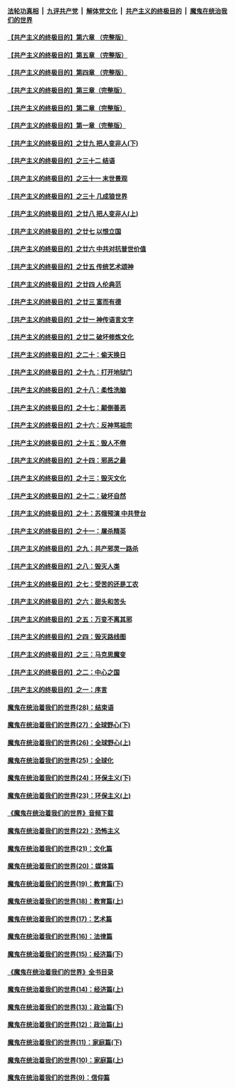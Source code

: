 ####  [法轮功真相](../../../../basic/blob/master/README.md?t=04241801) &nbsp;|&nbsp; [九评共产党](../../../../9ping.md/blob/master/README.md?t=04241801) &nbsp;|&nbsp; [解体党文化](../../../../jtdwh.md/blob/master/README.md?t=04241801)  &nbsp;|&nbsp; [共产主义的终极目的](../../../../gczydzjmd.md/blob/master/README.md?t=04241801) &nbsp;|&nbsp; [魔鬼在统治我们的世界](../../../../mgztzwmdsj.md/blob/master/README.md?t=04241801) 

#### [【共产主义的终极目的】第六章 （完整版）](../pages/nsc422/n11428913.md?t=04241801) 

#### [【共产主义的终极目的】第五章 （完整版）](../pages/nsc422/n11428912.md?t=04241801) 

#### [【共产主义的终极目的】第四章 （完整版）](../pages/nsc422/n11428907.md?t=04241801) 

#### [【共产主义的终极目的】第三章（完整版）](../pages/nsc422/n11428848.md?t=04241801) 

#### [【共产主义的终极目的】第二章（完整版）](../pages/nsc422/n11428831.md?t=04241801) 

#### [【共产主义的终极目的】第一章（完整版）](../pages/nsc422/n11417651.md?t=04241801) 

#### [【共产主义的终极目的】之廿九 把人变非人(下)](../pages/nsc422/n11344140.md?t=04241801) 

#### [【共产主义的终极目的】之三十二 结语](../pages/nsc422/n11360535.md?t=04241801) 

#### [【共产主义的终极目的】之三十一 末世景观](../pages/nsc422/n11351129.md?t=04241801) 

#### [【共产主义的终极目的】之三十 几成狼世界](../pages/nsc422/n11348280.md?t=04241801) 

#### [【共产主义的终极目的】之廿八 把人变非人(上)](../pages/nsc422/n11340492.md?t=04241801) 

#### [【共产主义的终极目的】之廿七 以恨立国](../pages/nsc422/n11336944.md?t=04241801) 

#### [【共产主义的终极目的】之廿六 中共对抗普世价值](../pages/nsc422/n11324785.md?t=04241801) 

#### [【共产主义的终极目的】之廿五 传统艺术颂神](../pages/nsc422/n11296396.md?t=04241801) 

#### [【共产主义的终极目的】之廿四 人伦典范](../pages/nsc422/n11296397.md?t=04241801) 

#### [【共产主义的终极目的】之廿三 富而有德](../pages/nsc422/n11283598.md?t=04241801) 

#### [【共产主义的终极目的】之廿一 神传语言文字](../pages/nsc422/n11263265.md?t=04241801) 

#### [【共产主义的终极目的】之廿二 破坏修炼文化](../pages/nsc422/n11245728.md?t=04241801) 

#### [【共产主义的终极目的】之二十：偷天换日](../pages/nsc422/n11238846.md?t=04241801) 

#### [【共产主义的终极目的】之十九：打开地狱门](../pages/nsc422/n11206376.md?t=04241801) 

#### [【共产主义的终极目的】之十八：柔性洗脑](../pages/nsc422/n11199994.md?t=04241801) 

#### [【共产主义的终极目的】之十七：颠倒善恶](../pages/nsc422/n11179782.md?t=04241801) 

#### [【共产主义的终极目的】之十六：反神骂祖宗](../pages/nsc422/n11166798.md?t=04241801) 

#### [【共产主义的终极目的】之十五：毁人不倦](../pages/nsc422/n11166792.md?t=04241801) 

#### [【共产主义的终极目的】之十四：邪恶之最](../pages/nsc422/n11150249.md?t=04241801) 

#### [【共产主义的终极目的】之十三：毁灭文化](../pages/nsc422/n11135227.md?t=04241801) 

#### [【共产主义的终极目的】之十二：破坏自然](../pages/nsc422/n11135214.md?t=04241801) 

#### [【共产主义的终极目的】之十：苏俄预演 中共登台](../pages/nsc422/n11118424.md?t=04241801) 

#### [【共产主义的终极目的】之十一：屠杀精英](../pages/nsc422/n11118442.md?t=04241801) 

#### [【共产主义的终极目的】之九：共产邪灵一路杀](../pages/nsc422/n11114139.md?t=04241801) 

#### [【共产主义的终极目的】之八：毁灭人类](../pages/nsc422/n11108503.md?t=04241801) 

#### [【共产主义的终极目的】之七：受苦的还是工农](../pages/nsc422/n11101809.md?t=04241801) 

#### [【共产主义的终极目的】之六：甜头和苦头](../pages/nsc422/n11096971.md?t=04241801) 

#### [【共产主义的终极目的】之五：万变不离其邪](../pages/nsc422/n11091285.md?t=04241801) 

#### [【共产主义的终极目的】之四：毁灭路线图](../pages/nsc422/n11086284.md?t=04241801) 

#### [【共产主义的终极目的】之三：马克思魔变](../pages/nsc422/n11061941.md?t=04241801) 

#### [【共产主义的终极目的】之二：中心之国](../pages/nsc422/n11047728.md?t=04241801) 

#### [【共产主义的终极目的】之一：序言](../pages/nsc422/n11086077.md?t=04241801) 

#### [魔鬼在统治着我们的世界(28)：结束语](../pages/nsc422/n10936246.md?t=04241801) 

#### [魔鬼在统治着我们的世界(27)：全球野心(下)](../pages/nsc422/n10928319.md?t=04241801) 

#### [魔鬼在统治着我们的世界(26)：全球野心(上)](../pages/nsc422/n10900318.md?t=04241801) 

#### [魔鬼在统治着我们的世界(25)：全球化](../pages/nsc422/n10788205.md?t=04241801) 

#### [魔鬼在统治着我们的世界(24)：环保主义(下)](../pages/nsc422/n10695307.md?t=04241801) 

#### [魔鬼在统治着我们的世界(23)：环保主义(上)](../pages/nsc422/n10688613.md?t=04241801) 

#### [《魔鬼在统治着我们的世界》音频下载](../pages/nsc422/n10635553.md?t=04241801) 

#### [魔鬼在统治着我们的世界(22)：恐怖主义](../pages/nsc422/n10614727.md?t=04241801) 

#### [魔鬼在统治着我们的世界(21)：文化篇](../pages/nsc422/n10597706.md?t=04241801) 

#### [魔鬼在统治着我们的世界(20)：媒体篇](../pages/nsc422/n10586579.md?t=04241801) 

#### [魔鬼在统治着我们的世界(19)：教育篇(下)](../pages/nsc422/n10564808.md?t=04241801) 

#### [魔鬼在统治着我们的世界(18)：教育篇(上)](../pages/nsc422/n10526970.md?t=04241801) 

#### [魔鬼在统治着我们的世界(17)：艺术篇](../pages/nsc422/n10499093.md?t=04241801) 

#### [魔鬼在统治着我们的世界(16)：法律篇](../pages/nsc422/n10485969.md?t=04241801) 

#### [魔鬼在统治着我们的世界(15)：经济篇(下)](../pages/nsc422/n10469975.md?t=04241801) 

#### [《魔鬼在统治着我们的世界》全书目录](../pages/nsc422/n10464261.md?t=04241801) 

#### [魔鬼在统治着我们的世界(14)：经济篇(上)](../pages/nsc422/n10457370.md?t=04241801) 

#### [魔鬼在统治着我们的世界(13)：政治篇(下)](../pages/nsc422/n10448270.md?t=04241801) 

#### [魔鬼在统治着我们的世界(12)：政治篇(上)](../pages/nsc422/n10444576.md?t=04241801) 

#### [魔鬼在统治着我们的世界(11)：家庭篇(下)](../pages/nsc422/n10440961.md?t=04241801) 

#### [魔鬼在统治着我们的世界(10)：家庭篇(上)](../pages/nsc422/n10435448.md?t=04241801) 

#### [魔鬼在统治着我们的世界(9)：信仰篇](../pages/nsc422/n10432159.md?t=04241801) 

